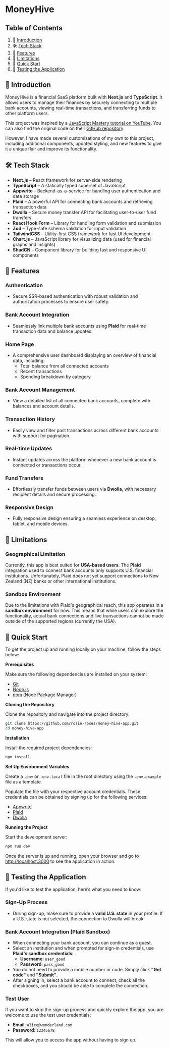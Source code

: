 # MoneyHive

## <a name="table">Table of Contents</a>

1. 📝 [Introduction](#introduction)
2. 🛠️ [Tech Stack](#tech-stack)
3. 🔮 [Features](#features)
4. 🚫 [Limitations](#limitations)
5. 🚀 [Quick Start](#quick-start)
6. 🧪 [Testing the Application](#testing-the-application)

## <a name="introduction">📝 Introduction</a>

MoneyHive is a financial SaaS platform built with **Next.js** and **TypeScript**. It allows users to manage their finances by securely connecting to multiple bank accounts, viewing real-time transactions, and transferring funds to other platform users.

This project was inspired by a [JavaScript Mastery tutorial on YouTube](https://www.youtube.com/watch?v=PuOVqP_cjkE&t=11024s&ab_channel=JavaScriptMastery). You can also find the original code on their [GitHub repository](https://github.com/adrianhajdin/banking/tree/main).

However, I have made several customisations of my own to this project, including additional components, updated styling, and new features to give it a unique flair and improve its functionality.

## <a name="tech-stack">🛠️ Tech Stack</a>

- **Next.js** – React framework for server-side rendering
- **TypeScript** – A statically typed superset of JavaScript
- **Appwrite** – Backend-as-a-service for handling user authentication and data storage
- **Plaid** – A powerful API for connecting bank accounts and retrieving transaction data
- **Dwolla** – Secure money transfer API for facilitating user-to-user fund transfers
- **React Hook Form** – Library for handling form validation and submission
- **Zod** – Type-safe schema validation for input validation
- **TailwindCSS** – Utility-first CSS framework for fast UI development
- **Chart.js** – JavaScript library for visualizing data (used for financial graphs and insights)
- **ShadCN** – Component library for building fast and responsive UI components

## <a name="features">🔮 Features</a>

### Authentication
- Secure SSR-based authentication with robust validation and authorization processes to ensure user safety.

### Bank Account Integration
- Seamlessly link multiple bank accounts using **Plaid** for real-time transaction data and balance updates.

### Home Page
- A comprehensive user dashboard displaying an overview of financial data, including:
    - Total balance from all connected accounts
    - Recent transactions
    - Spending breakdown by category

### Bank Account Management
- View a detailed list of all connected bank accounts, complete with balances and account details.

### Transaction History
- Easily view and filter past transactions across different bank accounts with support for pagination.

### Real-time Updates
- Instant updates across the platform whenever a new bank account is connected or transactions occur.

### Fund Transfers
- Effortlessly transfer funds between users via **Dwolla**, with necessary recipient details and secure processing.

### Responsive Design
- Fully responsive design ensuring a seamless experience on desktop, tablet, and mobile devices.

## <a name="limitations">🚫 Limitations</a>

### Geographical Limitation
Currently, this app is best suited for **USA-based users**. The **Plaid** integration used to connect bank accounts only supports U.S. financial institutions. Unfortunately, Plaid does not yet support connections to New Zealand (NZ) banks or other international institutions.

### Sandbox Environment
Due to the limitations with Plaid's geographical reach, this app operates in a **sandbox environment** for now. This means that while users can explore the functionality, actual bank connections and live transactions cannot be made outside of the supported regions (currently the USA).


## <a name="quick-start">🚀 Quick Start</a>

To get the project up and running locally on your machine, follow the steps below:

**Prerequisites**

Make sure the following dependencies are installed on your system:

- [Git](https://git-scm.com/)
- [Node.js](https://nodejs.org/en)
- [npm](https://www.npmjs.com/) (Node Package Manager)

**Cloning the Repository**

Clone the repository and navigate into the project directory:

```bash
git clone https://github.com/rosie-roses/money-hive-app.git
cd money-hive-app
```

**Installation**

Install the required project dependencies:

```bash
npm install
```

**Set Up Environment Variables**

Create a ```.env``` or ```.env.local``` file in the root directory using the ```.env.example``` file as a template.

Populate the file with your respective account credentials. These credentials can be obtained by signing up for the following services:
- [Appwrite](https://appwrite.io/)
- [Plaid](https://plaid.com/)
- [Dwolla](https://www.dwolla.com/)

**Running the Project**

Start the development server:

```bash
npm run dev
```

Once the server is up and running, open your browser and go to [http://localhost:3000](http://localhost:3000) to see the application in action.

## <a name="testing-application">🧪 Testing the Application</a>

If you'd like to test the application, here’s what you need to know:

### Sign-Up Process
- During sign-up, make sure to provide a **valid U.S. state** in your profile. If a U.S. state is not selected, the connection to Dwolla will break.

### Bank Account Integration (Plaid Sandbox)
- When connecting your bank account, you can continue as a guest.
- Select an institution and when prompted for sign-in credentials, use **Plaid's sandbox credentials**:
    - **Username**: ```user_good```
    - **Password**: ```pass_good```
- You do not need to provide a mobile number or code. Simply click **"Get code"** and **"Submit"**.
- After signing in, select a bank account to connect, check all the checkboxes, and you should be able to complete the connection.

### Test User
If you want to skip the sign-up process and quickly explore the app, you are welcome to use the test user credentials:
- **Email**: ```alice@wonderland.com```
- **Password**: ```12345678```

This will allow you to access the app without having to sign up.